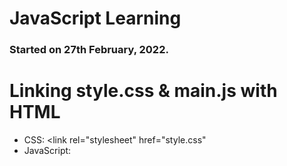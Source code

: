 # JavaScript Learning 
### Started on 27th February, 2022.

# Linking style.css & main.js with HTML
* CSS: <link rel="stylesheet" href="style.css"
* JavaScript: <script src="main.js"></script>
